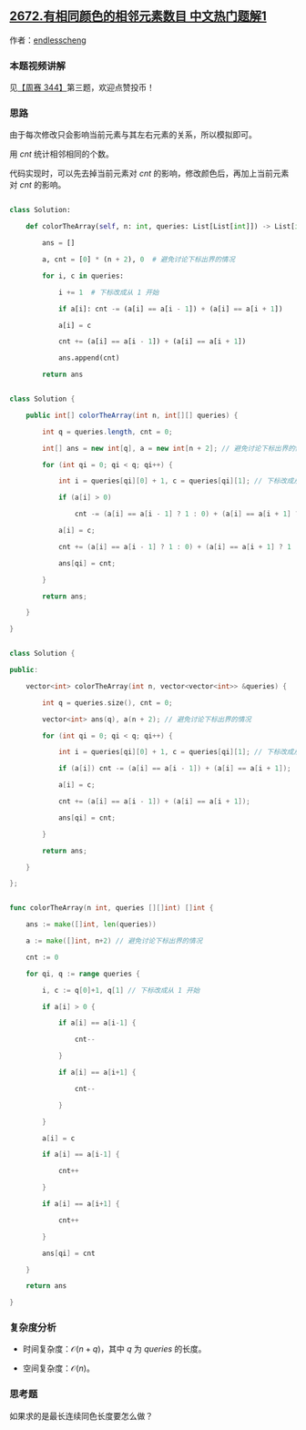 ## [2672.有相同颜色的相邻元素数目 中文热门题解1](https://leetcode.cn/problems/number-of-adjacent-elements-with-the-same-color/solutions/100000/mo-ni-pythonjavacgo-by-endlesscheng-42qp)

作者：[endlesscheng](https://leetcode.cn/u/endlesscheng)
### 本题视频讲解

见[【周赛 344】](https://www.bilibili.com/video/BV1YL41187Rx/)第三题，欢迎点赞投币！

### 思路

由于每次修改只会影响当前元素与其左右元素的关系，所以模拟即可。

用 $\textit{cnt}$ 统计相邻相同的个数。

代码实现时，可以先去掉当前元素对 $\textit{cnt}$ 的影响，修改颜色后，再加上当前元素对 $\textit{cnt}$ 的影响。

```py [sol1-Python3]
class Solution:
    def colorTheArray(self, n: int, queries: List[List[int]]) -> List[int]:
        ans = []
        a, cnt = [0] * (n + 2), 0  # 避免讨论下标出界的情况
        for i, c in queries:
            i += 1  # 下标改成从 1 开始
            if a[i]: cnt -= (a[i] == a[i - 1]) + (a[i] == a[i + 1])
            a[i] = c
            cnt += (a[i] == a[i - 1]) + (a[i] == a[i + 1])
            ans.append(cnt)
        return ans
```

```java [sol1-Java]
class Solution {
    public int[] colorTheArray(int n, int[][] queries) {
        int q = queries.length, cnt = 0;
        int[] ans = new int[q], a = new int[n + 2]; // 避免讨论下标出界的情况
        for (int qi = 0; qi < q; qi++) {
            int i = queries[qi][0] + 1, c = queries[qi][1]; // 下标改成从 1 开始
            if (a[i] > 0)
                cnt -= (a[i] == a[i - 1] ? 1 : 0) + (a[i] == a[i + 1] ? 1 : 0);
            a[i] = c;
            cnt += (a[i] == a[i - 1] ? 1 : 0) + (a[i] == a[i + 1] ? 1 : 0);
            ans[qi] = cnt;
        }
        return ans;
    }
}
```

```cpp [sol1-C++]
class Solution {
public:
    vector<int> colorTheArray(int n, vector<vector<int>> &queries) {
        int q = queries.size(), cnt = 0;
        vector<int> ans(q), a(n + 2); // 避免讨论下标出界的情况
        for (int qi = 0; qi < q; qi++) {
            int i = queries[qi][0] + 1, c = queries[qi][1]; // 下标改成从 1 开始
            if (a[i]) cnt -= (a[i] == a[i - 1]) + (a[i] == a[i + 1]);
            a[i] = c;
            cnt += (a[i] == a[i - 1]) + (a[i] == a[i + 1]);
            ans[qi] = cnt;
        }
        return ans;
    }
};
```

```go [sol1-Go]
func colorTheArray(n int, queries [][]int) []int {
	ans := make([]int, len(queries))
	a := make([]int, n+2) // 避免讨论下标出界的情况
	cnt := 0
	for qi, q := range queries {
		i, c := q[0]+1, q[1] // 下标改成从 1 开始
		if a[i] > 0 {
			if a[i] == a[i-1] {
				cnt--
			}
			if a[i] == a[i+1] {
				cnt--
			}
		}
		a[i] = c
		if a[i] == a[i-1] {
			cnt++
		}
		if a[i] == a[i+1] {
			cnt++
		}
		ans[qi] = cnt
	}
	return ans
}
```

### 复杂度分析

- 时间复杂度：$\mathcal{O}(n+q)$，其中 $q$ 为 $\textit{queries}$ 的长度。
- 空间复杂度：$\mathcal{O}(n)$。

### 思考题

如果求的是最长连续同色长度要怎么做？
